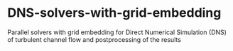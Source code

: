 # DNS-solvers-with-grid-embedding
Parallel solvers with grid embedding for Direct Numerical Simulation (DNS) of turbulent channel flow and postprocessing of the results
